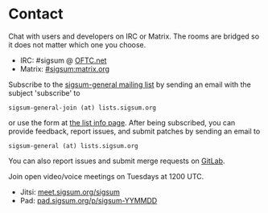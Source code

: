 # Contact
Chat with users and developers on IRC or Matrix. The rooms are bridged so it
does not matter which one you choose.

  - IRC: \#sigsum @ [OFTC.net][]
  - Matrix: [#sigsum:matrix.org][]

[OFTC.net]: https://oftc.net/
[#sigsum:matrix.org]: https://app.element.io/#/room/#sigsum:matrix.org

Subscribe to the [sigsum-general mailing list][] by sending an email
with the subject 'subscribe' to

    sigsum-general-join (at) lists.sigsum.org

or use the form at [the list info page][].  After being subscribed, you can
provide feedback, report issues, and submit patches by sending an email to

    sigsum-general (at) lists.sigsum.org

[sigsum-general mailing list]: https://lists.sigsum.org/mailman3/hyperkitty/list/sigsum-general@lists.sigsum.org/
[the list info page]: https://lists.sigsum.org/mailman3/postorius/lists/sigsum-general.lists.sigsum.org/

You can also report issues and submit merge requests on [GitLab][].

[GitLab]: https://git.glasklar.is/sigsum/

Join open video/voice meetings on Tuesdays at 1200 UTC.

  - Jitsi: [meet.sigsum.org/sigsum][]
  - Pad: [pad.sigsum.org/p/sigsum-YYMMDD][]

[meet.sigsum.org/sigsum]: https://meet.sigsum.org/sigsum
[pad.sigsum.org/p/sigsum-YYMMDD]: https://pad.sigsum.org/p/sigsum-YYMMDD

